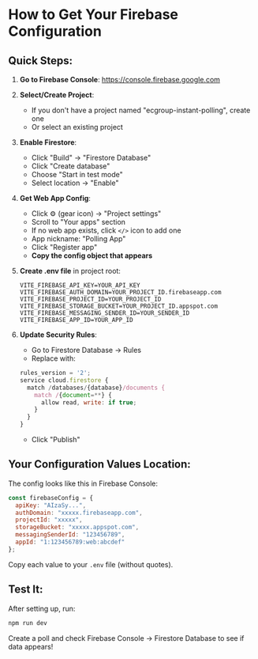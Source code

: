 # How to Get Your Firebase Configuration

## Quick Steps:

1. **Go to Firebase Console**: https://console.firebase.google.com

2. **Select/Create Project**: 
   - If you don't have a project named "ecgroup-instant-polling", create one
   - Or select an existing project

3. **Enable Firestore**:
   - Click "Build" → "Firestore Database"
   - Click "Create database" 
   - Choose "Start in test mode"
   - Select location → "Enable"

4. **Get Web App Config**:
   - Click ⚙️ (gear icon) → "Project settings"
   - Scroll to "Your apps" section
   - If no web app exists, click `</>` icon to add one
   - App nickname: "Polling App"
   - Click "Register app"
   - **Copy the config object that appears**

5. **Create .env file** in project root:
   ```
   VITE_FIREBASE_API_KEY=YOUR_API_KEY
   VITE_FIREBASE_AUTH_DOMAIN=YOUR_PROJECT_ID.firebaseapp.com
   VITE_FIREBASE_PROJECT_ID=YOUR_PROJECT_ID
   VITE_FIREBASE_STORAGE_BUCKET=YOUR_PROJECT_ID.appspot.com
   VITE_FIREBASE_MESSAGING_SENDER_ID=YOUR_SENDER_ID
   VITE_FIREBASE_APP_ID=YOUR_APP_ID
   ```

6. **Update Security Rules**:
   - Go to Firestore Database → Rules
   - Replace with:
   ```javascript
   rules_version = '2';
   service cloud.firestore {
     match /databases/{database}/documents {
       match /{document=**} {
         allow read, write: if true;
       }
     }
   }
   ```
   - Click "Publish"

## Your Configuration Values Location:

The config looks like this in Firebase Console:
```javascript
const firebaseConfig = {
  apiKey: "AIzaSy...",
  authDomain: "xxxxx.firebaseapp.com",
  projectId: "xxxxx",
  storageBucket: "xxxxx.appspot.com",
  messagingSenderId: "123456789",
  appId: "1:123456789:web:abcdef"
};
```

Copy each value to your `.env` file (without quotes).

## Test It:

After setting up, run:
```bash
npm run dev
```

Create a poll and check Firebase Console → Firestore Database to see if data appears!

